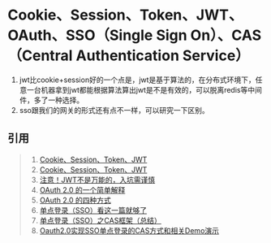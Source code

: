 # Cookie、Session、Token、JWT、OAuth、SSO（Single Sign On）、CAS（Central Authentication Service）

1. jwt比cookie+session好的一个点是，jwt是基于算法的，在分布式环境下，任意一台机器拿到jwt都能根据算法算出jwt是不是有效的，可以脱离redis等中间件，多了一种选择。
2. sso跟我们的网关的形式还有点不一样，可以研究一下区别。

## 引用
>1. [Cookie、Session、Token、JWT](https://mp.weixin.qq.com/s/n4yaM4iusUZE-mSwRr2MpA)
>2. [Cookie、Session、Token、JWT](https://juejin.cn/post/6844904034181070861)
>3. [注意！JWT不是万能的，入坑需谨慎](https://mp.weixin.qq.com/s/fqN7-55TPXX5TR-Hzr-IBQ)
>5. [OAuth 2.0 的一个简单解释](http://www.ruanyifeng.com/blog/2019/04/oauth_design.html)
>6. [OAuth 2.0 的四种方式](http://www.ruanyifeng.com/blog/2019/04/oauth-grant-types.html)
>7. [单点登录（SSO）看这一篇就够了](https://www.jianshu.com/p/75edcc05acfd)
>8. [单点登录（SSO）之CAS框架（总结）](https://blog.csdn.net/workingman_li/article/details/89555543)
>9. [Oauth2.0实现SSO单点登录的CAS方式和相关Demo演示](https://www.cnblogs.com/charlypage/p/9383426.html)